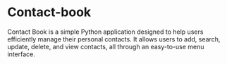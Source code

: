 # Contact-book
Contact Book is a simple Python application designed to help users efficiently manage their personal contacts. It allows users to add, search, update, delete, and view contacts, all through an easy-to-use menu interface.
